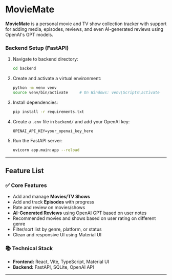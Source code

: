# MovieMate

**MovieMate** is a personal movie and TV show collection tracker with support for adding media, episodes, reviews, and even AI-generated reviews using OpenAI's GPT models.


### Backend Setup (FastAPI)

1. Navigate to backend directory:
   ```bash
   cd backend
   ```

2. Create and activate a virtual environment:
   ```bash
   python -m venv venv
   source venv/bin/activate     # On Windows: venv\Scripts\activate
   ```

3. Install dependencies:
   ```bash
   pip install -r requirements.txt
   ```

4. Create a `.env` file in `backend/` and add your OpenAI key:
   ```env
   OPENAI_API_KEY=your_openai_key_here
   ```

5. Run the FastAPI server:
   ```bash
   uvicorn app.main:app --reload
   ```


---

## Feature List

### ✅ Core Features

- Add and manage **Movies/TV Shows**
- Add and track **Episodes** with progress
- Rate and review on movies/shows
- **AI-Generated Reviews** using OpenAI GPT based on user notes
- Recommended movies and shows based on user rating on different genre
- Filter/sort list by genre, platform, or status
- Clean and responsive UI using Material UI

### 📚 Technical Stack

- **Frontend:** React, Vite, TypeScript, Material UI
- **Backend:** FastAPI, SQLite, OpenAI API

---

